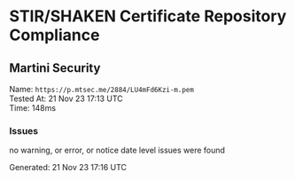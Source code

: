 # STIR/SHAKEN Certificate Repository Compliance

## Martini Security

Name: `https://p.mtsec.me/2884/LU4mFd6Kzi-m.pem`\
Tested At: 21 Nov 23 17:13 UTC\
Time: 148ms

### Issues

no warning, or error, or notice date level issues were found

Generated: 21 Nov 23 17:16 UTC